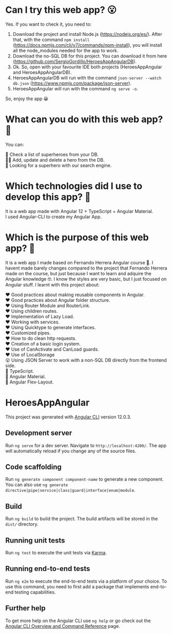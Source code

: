 # Can I try this web app? :open_mouth:

Yes. If you want to check it, you need to: <br>

1) Download the project and install Node.js (https://nodejs.org/es/). After that, with the command `npm install` (https://docs.npmjs.com/cli/v7/commands/npm-install), you will install all the node_modules needed for the app to work. <br>
2) Download the no-SQL DB for this project. You can download it from here (https://github.com/SergioGordillo/HeroesAppAngularDB). <br>
3) Ok. So, open with your favourite IDE both projects (HeroesAppAngular and HeroesAppAngularDB). <br>
4) HeroesAppAngularDB will run with the command `json-server --watch db.json` (https://www.npmjs.com/package/json-server). <br>
5) HeroesAppAngular will run with the command `ng serve -o`. <br>

So, enjoy the app :grinning:

# What can you do with this web app? :thinking:

You can: <br>

:superhero: Check a list of superheroes from your DB. <br>
:superhero_man: Add, update and delete a hero from the DB. <br>
:eyes: Looking for a superhero with our search engine. <br>


# Which technologies did I use to develop this app? :thinking:

It is a web app made with Angular 12 + TypeScript + Angular Material. <br>
I used Angular-CLI to create my Angular App. <br>

# Which is the purpose of this web app? :thinking:

It is a web app I made based on Fernando Herrera Angular course 🧐. I havent made barely changes compared to the project that Fernando Herrera made on the course, but just because I want to learn and adquire the Angular knowledge 🤓. I know the styles are very basic, but I just focused on Angular stuff. I learnt with this project about:

❤️ Good practices about making reusable components in Angular. <br>
❤️ Good practices about Angular folder structure. <br>
:heart: Using Router Module and RouterLink.<br>
:heart: Using children routes.  <br>
:heart: Implementation of Lazy Load.  <br>
:heart: Working with services. <br>
:heart: Using Quicktype to generate interfaces. <br>
:heart: Customized pipes. <br>
:heart: How to do clean http requests.<br>
:heart: Creation of a basic login system. <br>
:heart: Use of CanActivate and CanLoad guards. <br>
:heart: Use of LocalStorage <br>
:open_mouth: Using JSON Server to work with a non-SQL DB directly from the frontend side. <br>
:blue_heart: TypeScript. <br>
:art: Angular Material.  <br>
:art: Angular Flex-Layout.  <br>

# HeroesAppAngular

This project was generated with [Angular CLI](https://github.com/angular/angular-cli) version 12.0.3.

## Development server

Run `ng serve` for a dev server. Navigate to `http://localhost:4200/`. The app will automatically reload if you change any of the source files.

## Code scaffolding

Run `ng generate component component-name` to generate a new component. You can also use `ng generate directive|pipe|service|class|guard|interface|enum|module`.

## Build

Run `ng build` to build the project. The build artifacts will be stored in the `dist/` directory.

## Running unit tests

Run `ng test` to execute the unit tests via [Karma](https://karma-runner.github.io).

## Running end-to-end tests

Run `ng e2e` to execute the end-to-end tests via a platform of your choice. To use this command, you need to first add a package that implements end-to-end testing capabilities.

## Further help

To get more help on the Angular CLI use `ng help` or go check out the [Angular CLI Overview and Command Reference](https://angular.io/cli) page.
